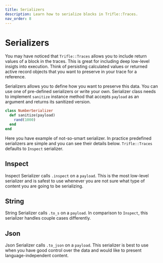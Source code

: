 ```yaml
---
title: Serializers
description: Learn how to serialize blocks in Trifle::Traces.
nav_order: 8
---
```


# Serializers

You may have noticed that `Trifle::Traces` allows you to include return values of a block in the traces. This is great for including deep low-level insigts into execution. Think of persisting calculated values or returned active record objects that you want to preserve in your trace for a reference.

Serializers allows you to define how you want to preserve this data. You can use one of pre-defined serializers or write your own. Serializer class needs to implement `sanitize` instance method that accepts `payload` as an argument and returns its sanitized version.

```ruby
class NumberSerializer
  def sanitize(payload)
    rand(1000)
  end
end
```

Here you have example of not-so-smart serializer. In practice predefined serializers are simple and you can see their details below. `Trifle::Traces` defaults to `Inspect` serializer.

## Inspect

Inspect Serializer calls `.inspect` on a `payload`. This is the most low-level serializer and is safest to use whenever you are not sure what type of content you are going to be serializing.

## String

String Serializer calls `.to_s` on a `payload`. In comparison to `Inspect`, this serializer handles couple cases differently.

## Json

Json Serializer calls `.to_json` on a `payload`. This serializer is best to use when you have good control over the data and would like to present language-independent content.
